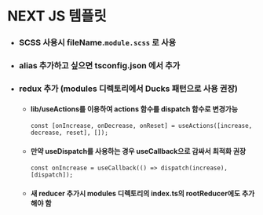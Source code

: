 # NEXT JS 템플릿

* ### SCSS 사용시 fileName.`module.scss` 로 사용
* ### alias 추가하고 싶으면 tsconfig.json 에서 추가
* ### redux 추가 (modules 디렉토리에서 Ducks 패턴으로 사용 권장)
    * #### lib/useActions를 이용하여 actions 함수를 dispatch 함수로 변경가능
      `const [onIncrease, onDecrease, onReset] = useActions([increase, decrease, reset], []);`
    * #### 만약 useDispatch를 사용하는 경우 useCallback으로 감싸서 최적화 권장
      `const onIncrease = useCallback(() => dispatch(increase), [dispatch]);`
    * #### 새 reducer 추가시 modules 디렉토리의 index.ts의 rootReducer에도 추가해야 함